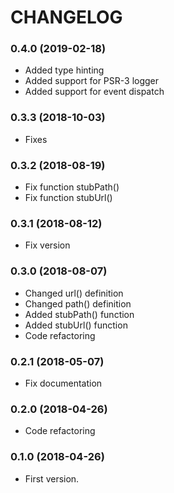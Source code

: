 # CHANGELOG

### 0.4.0 (2019-02-18)

  * Added type hinting
  * Added support for PSR-3 logger
  * Added support for event dispatch

### 0.3.3 (2018-10-03)

  * Fixes

### 0.3.2 (2018-08-19)

  * Fix function stubPath()
  * Fix function stubUrl()

### 0.3.1 (2018-08-12)

  * Fix version

### 0.3.0 (2018-08-07)

  * Changed url() definition
  * Changed path() definition
  * Added stubPath() function
  * Added stubUrl() function
  * Code refactoring

### 0.2.1 (2018-05-07)

  * Fix documentation

### 0.2.0 (2018-04-26)

  * Code refactoring

### 0.1.0 (2018-04-26)

  * First version.
